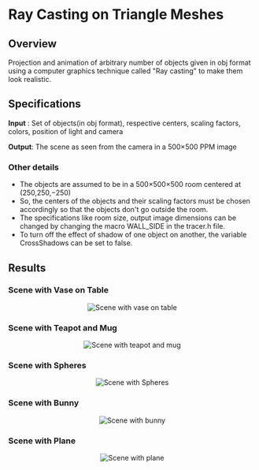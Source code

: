 # Ray Casting on Triangle Meshes

## Overview

  Projection and animation of arbitrary number of objects given in obj format using a computer graphics technique called "Ray casting" to make them look realistic.

 ## Specifications
  
  <b>Input</b> : Set of objects(in obj format), respective centers, scaling factors, colors, position of light and camera

  <b>Output</b>: The scene as seen from the camera in a 500×500 PPM image

 ### Other details

   * The objects are assumed to be in a 500×500×500 room centered at (250,250,−250)
   * So, the centers of the objects and their scaling factors must be chosen accordingly so that the objects don't go outside the room.
   * The specifications like room size, output image dimensions can be changed by changing the macro WALL_SIDE in the tracer.h file.
   * To turn off the effect of shadow of one object on another, the variable CrossShadows can be set to false.
   
## Results

### Scene with Vase on Table

  <p align="center"> <img align = "center" src= "https://github.com/ksskreddy/Graphics-Project/blob/master/assets/images/table.gif" title = "Scene with vase on table"></p>

### Scene with Teapot and Mug

  <p align="center"> <img align = "center" src= "https://github.com/ksskreddy/Graphics-Project/blob/master/assets/images/teapot.gif" title = "Scene with teapot and mug"></p>

### Scene with Spheres

  <p align="center"> <img align = "center" src= "https://github.com/ksskreddy/Graphics-Project/blob/master/assets/images/spheres.gif" title = "Scene with Spheres"></p>

### Scene with Bunny

  <p align="center"> <img align = "center" src= "https://github.com/ksskreddy/Graphics-Project/blob/master/assets/images/bunny.gif" title = "Scene with bunny"></p>
 
### Scene with Plane

  <p align="center"> <img align = "center" src= "https://github.com/ksskreddy/Graphics-Project/blob/master/assets/images/plane.gif" title = "Scene with plane"></p>


